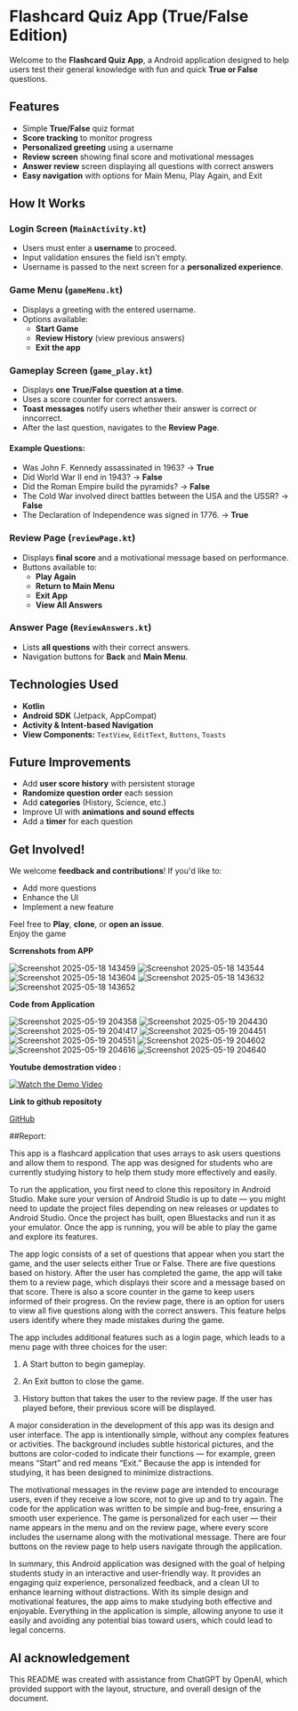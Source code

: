 
# Flashcard Quiz App (True/False Edition)


Welcome to the **Flashcard Quiz App**, a  Android application designed to help users test their general knowledge with fun and quick **True or False** questions.

## Features

- Simple **True/False** quiz format
- **Score tracking** to monitor progress
- **Personalized greeting** using a username
- **Review screen** showing final score and motivational messages
- **Answer review** screen displaying all questions with correct answers
- **Easy navigation** with options for Main Menu, Play Again, and Exit

## How It Works

### **Login Screen (`MainActivity.kt`)**
- Users must enter a **username** to proceed.
- Input validation ensures the field isn't empty.
- Username is passed to the next screen for a **personalized experience**.

### **Game Menu (`gameMenu.kt`)**
- Displays a greeting with the entered username.
- Options available:
  - **Start Game**
  - **Review History** (view previous answers)
  - **Exit the app**

### **Gameplay Screen (`game_play.kt`)**
- Displays **one True/False question at a time**.
- Uses a score counter for correct answers.
- **Toast messages** notify users whether their answer is correct or inncorrect.
- After the last question, navigates to the **Review Page**.

#### Example Questions:
- Was John F. Kennedy assassinated in 1963? →  **True**
- Did World War II end in 1943? →  **False**
- Did the Roman Empire build the pyramids? →  **False**
- The Cold War involved direct battles between the USA and the USSR? →  **False**
- The Declaration of Independence was signed in 1776. →  **True**

### **Review Page (`reviewPage.kt`)**
- Displays **final score** and a motivational message based on performance.
- Buttons available to:
  - **Play Again**
  - **Return to Main Menu**
  - **Exit App**
  - **View All Answers**

### **Answer Page (`ReviewAnswers.kt`)**
- Lists **all questions** with their correct answers.
- Navigation buttons for **Back** and **Main Menu**.

## Technologies Used
- **Kotlin**
- **Android SDK** (Jetpack, AppCompat)
- **Activity & Intent-based Navigation**
- **View Components:** `TextView`, `EditText`, `Buttons`, `Toasts`

## Future Improvements
- Add **user score history** with persistent storage
- **Randomize question order** each session
- Add **categories** (History, Science, etc.)
- Improve UI with **animations and sound effects**
- Add a **timer** for each question

## Get Involved!
We welcome **feedback and contributions**! If you'd like to:
- Add more questions
- Enhance the UI
- Implement a new feature

Feel free to **Play**, **clone**, or **open an issue**.   
Enjoy the game

**Scrrenshots from APP**

![Screenshot 2025-05-18 143459](https://github.com/user-attachments/assets/e94d1a77-1522-4858-aa82-402a66730120)
![Screenshot 2025-05-18 143544](https://github.com/user-attachments/assets/26968d11-76a8-459a-adac-10b048a3977e)
![Screenshot 2025-05-18 143604](https://github.com/user-attachments/assets/e405ce34-856a-49b6-ab7b-5d5cf67adea6)
![Screenshot 2025-05-18 143632](https://github.com/user-attachments/assets/03821785-90f0-4e17-afaa-848849b5afba)
![Screenshot 2025-05-18 143652](https://github.com/user-attachments/assets/dbd6aee1-51d8-47d0-8a67-6851239c8a78)





**Code from Application**


![Screenshot 2025-05-19 204358](https://github.com/user-attachments/assets/d800d88b-7124-42a2-8849-483b484e50ab)
![Screenshot 2025-05-19 204430](https://github.com/user-attachments/assets/166704c1-33ea-443f-b786-292b1f3a78d0)
![Screenshot 2025-05-19 204!417](https://github.com/user-attachments/assets/b5102f0b-eb4d-448b-bf1c-c12b0e4f4dad)
![Screenshot 2025-05-19 204451](https://github.com/user-attachments/assets/cb22d330-d6bf-46f7-9304-6e0850cb4157)
![Screenshot 2025-05-19 204551](https://github.com/user-attachments/assets/0bcab56c-94d6-403d-b92a-3a980a294fca)
![Screenshot 2025-05-19 204602](https://github.com/user-attachments/assets/ca820546-0db9-4215-9c9f-03be9cc248c0)
![Screenshot 2025-05-19 204616](https://github.com/user-attachments/assets/e1229316-3010-4aac-b2d7-db6cd6eb42f9)
![Screenshot 2025-05-19 204640](https://github.com/user-attachments/assets/7b44f216-ec32-4485-b99e-107565eb3362)



**Youtube demostration video :**

[![Watch the Demo Video](https://img.shields.io/badge/Watch-Demo%20Video-red?logo=youtube&style=for-the-badge)](https://youtu.be/Oadg8N-rk6s)
 

**Link to github repositoty**

[GitHub](https://github.com/AshvaanSurujbally/Flashcard_App)

##Report:

This app is a flashcard application that uses arrays to ask users questions and allow them to respond. The app was designed for students who are currently studying history to help them study more effectively and easily.

To run the application, you first need to clone this repository in Android Studio. Make sure your version of Android Studio is up to date — you might need to update the project files depending on new releases or updates to Android Studio. Once the project has built, open Bluestacks and run it as your emulator. Once the app is running, you will be able to play the game and explore its features.

The app logic consists of a set of questions that appear when you start the game, and the user selects either True or False. There are five questions based on history. After the user has completed the game, the app will take them to a review page, which displays their score and a message based on that score. There is also a score counter in the game to keep users informed of their progress. On the review page, there is an option for users to view all five questions along with the correct answers. This feature helps users identify where they made mistakes during the game.

The app includes additional features such as a login page, which leads to a menu page with three choices for the user:

1. A Start button to begin gameplay.

2. An Exit button to close the game. 

3.  History button that takes the user to the review page. If the user has played before, their previous score will be displayed.

A major consideration in the development of this app was its design and user interface. The app is intentionally simple, without any complex features or activities. The background includes subtle historical pictures, and the buttons are color-coded to indicate their functions — for example, green means “Start” and red means “Exit.” Because the app is intended for studying, it has been designed to minimize distractions.

The motivational messages in the review page are intended to encourage users, even if they receive a low score, not to give up and to try again. The code for the application was written to be simple and bug-free, ensuring a smooth user experience. The game is personalized for each user — their name appears in the menu and on the review page, where every score includes the username along with the motivational message. There are four buttons on the review page to help users navigate through the application.

In summary, this Android application was designed with the goal of helping students study in an interactive and user-friendly way. It provides an engaging quiz experience, personalized feedback, and a clean UI to enhance learning without distractions. With its simple design and motivational features, the app aims to make studying both effective and enjoyable. Everything in the application is simple, allowing anyone to use it easily and avoiding any potential bias toward users, which could lead to legal concerns.


## AI acknowledgement
This README was created with assistance from ChatGPT by OpenAI, which provided support with the layout, structure, and overall design of the document.






